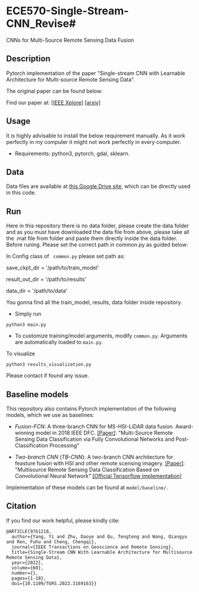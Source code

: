 # ECE570-Single-Stream-CNN_Revise# 

CNNs for Multi-Source Remote Sensing Data Fusion

## Description

Pytorch implementation of the paper "Single-stream CNN with Learnable Architecture for Multi-source Remote Sensing Data". 

The original paper can be found below:

Find our paper at: [[IEEE Xplore]](https://ieeexplore.ieee.org/document/9761218)  [[arxiv]](http://arxiv.org/abs/2109.06094)

## Usage
It is highly advisable to install the below requirement manually. As it work perfectly in my computer it might not work perfectly in every computer.

- Requirements: python3, pytorch, gdal, sklearn.

## Data
Data files are available at [this Google Drive site](https://drive.google.com/drive/folders/1urY6Pjba3mStDcRphIfkNf50295aW2o2?usp=sharing), which can be directly used in this code.

## Run
Here in this repository there is no data folder, please create the data folder and as you must have downloaded the data file from above, please take all the .mat file from folder and paste them directly inside the data folder. Before runing. Please set the correct path in common.py as guided below:

In Config class of ``` common.py``` please set path as:

save_ckpt_dir = '/path/to/train_model'

result_out_dir = '/path/to/results'

data_dir = '/path/to/data'

You gonna find all the train_model, results, data folder inside repository.

- Simply run 
```
python3 main.py
```
- To customize training/model arguments, modify ```common.py```. Arguments are automatically loaded to ```main.py```.

To visualize
```
python3 results_visualization.py
```

Please contact if found any issue.

## Baseline models

This repository also contains Pytorch implementation of the following models, which we use as baselines: 

- _Fusion-FCN_: A three-branch CNN for MS-HSI-LiDAR data fusion. Award-winning model in 2018 IEEE DFC. 
[[Paper]](https://ieeexplore.ieee.org/abstract/document/8518295/): "Multi-Source Remote Sensing Data Classification via Fully Convolutional Networks and Post-Classification Processing"

- _Two-branch CNN_ (_TB-CNN_): A two-branch CNN architecture for feasture fusion with HSI and other remote scensing imagery. [[Paper]](https://ieeexplore.ieee.org/abstract/document/8068943): "Multisource Remote Sensing Data Classification Based on Convolutional Neural Network" [[Official Tensorflow implementation]](https://github.com/Hsuxu/Two-branch-CNN-Multisource-RS-classification)

Implementation of these models can be found at ```model/baseline/```. 


## Citation

If you find our work helpful, please kindly cite: 
```
@ARTICLE{9761218,
  author={Yang, Yi and Zhu, Daoye and Qu, Tengteng and Wang, Qiangyu and Ren, Fuhu and Cheng, Chengqi},
  journal={IEEE Transactions on Geoscience and Remote Sensing}, 
  title={Single-Stream CNN With Learnable Architecture for Multisource Remote Sensing Data}, 
  year={2022},
  volume={60},
  number={},
  pages={1-18},
  doi={10.1109/TGRS.2022.3169163}}
```
